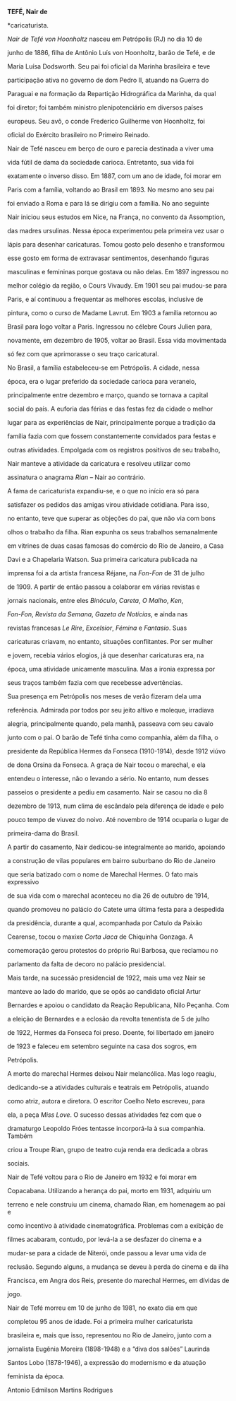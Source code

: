 **TEFÉ, Nair de**



\*caricaturista.



*Nair de Tefé von Hoonholtz* nasceu em Petrópolis (RJ) no dia 10 de

junho de 1886, filha de Antônio Luís von Hoonholtz, barão de Tefé, e de

Maria Luísa Dodsworth. Seu pai foi oficial da Marinha brasileira e teve

participação ativa no governo de dom Pedro II, atuando na Guerra do

Paraguai e na formação da Repartição Hidrográfica da Marinha, da qual

foi diretor; foi também ministro plenipotenciário em diversos países

europeus. Seu avô, o conde Frederico Guilherme von Hoonholtz, foi

oficial do Exército brasileiro no Primeiro Reinado.



Nair de Tefé nasceu em berço de ouro e parecia destinada a viver uma

vida fútil de dama da sociedade carioca. Entretanto, sua vida foi

exatamente o inverso disso. Em 1887, com um ano de idade, foi morar em

Paris com a família, voltando ao Brasil em 1893. No mesmo ano seu pai

foi enviado a Roma e para lá se dirigiu com a família. No ano seguinte

Nair iniciou seus estudos em Nice, na França, no convento da Assomption,

das madres ursulinas. Nessa época experimentou pela primeira vez usar o

lápis para desenhar caricaturas. Tomou gosto pelo desenho e transformou

esse gosto em forma de extravasar sentimentos, desenhando figuras

masculinas e femininas porque gostava ou não delas. Em 1897 ingressou no

melhor colégio da região, o Cours Vivaudy. Em 1901 seu pai mudou-se para

Paris, e aí continuou a frequentar as melhores escolas, inclusive de

pintura, como o curso de Madame Lavrut. Em 1903 a família retornou ao

Brasil para logo voltar a Paris. Ingressou no célebre Cours Julien para,

novamente, em dezembro de 1905, voltar ao Brasil. Essa vida movimentada

só fez com que aprimorasse o seu traço caricatural.



No Brasil, a família estabeleceu-se em Petrópolis. A cidade, nessa

época, era o lugar preferido da sociedade carioca para veraneio,

principalmente entre dezembro e março, quando se tornava a capital

social do país. A euforia das férias e das festas fez da cidade o melhor

lugar para as experiências de Nair, principalmente porque a tradição da

família fazia com que fossem constantemente convidados para festas e

outras atividades. Empolgada com os registros positivos de seu trabalho,

Nair manteve a atividade da caricatura e resolveu utilizar como

assinatura o anagrama *Rian* – Nair ao contrário.



A fama de caricaturista expandiu-se, e o que no início era só para

satisfazer os pedidos das amigas virou atividade cotidiana. Para isso,

no entanto, teve que superar as objeções do pai, que não via com bons

olhos o trabalho da filha. Rian expunha os seus trabalhos semanalmente

em vitrines de duas casas famosas do comércio do Rio de Janeiro, a Casa

Davi e a Chapelaria Watson. Sua primeira caricatura publicada na

imprensa foi a da artista francesa Réjane, na *Fon-Fon* de 31 de julho

de 1909. A partir de então passou a colaborar em várias revistas e

jornais nacionais, entre eles *Binóculo*, *Careta*, *O Malho*, *Ken*,

*Fon-Fon*, *Revista da Semana*, *Gazeta de Notícias*, e ainda nas

revistas francesas *Le Rire*, *Excelsior*, *Fémina* e *Fantasio*. Suas

caricaturas criavam, no entanto, situações conflitantes. Por ser mulher

e jovem, recebia vários elogios, já que desenhar caricaturas era, na

época, uma atividade unicamente masculina. Mas a ironia expressa por

seus traços também fazia com que recebesse advertências.



Sua presença em Petrópolis nos meses de verão fizeram dela uma

referência. Admirada por todos por seu jeito altivo e moleque, irradiava

alegria, principalmente quando, pela manhã, passeava com seu cavalo

junto com o pai. O barão de Tefé tinha como companhia, além da filha, o

presidente da República Hermes da Fonseca (1910-1914), desde 1912 viúvo

de dona Orsina da Fonseca. A graça de Nair tocou o marechal, e ela

entendeu o interesse, não o levando a sério. No entanto, num desses

passeios o presidente a pediu em casamento. Nair se casou no dia 8

dezembro de 1913, num clima de escândalo pela diferença de idade e pelo

pouco tempo de viuvez do noivo. Até novembro de 1914 ocuparia o lugar de

primeira-dama do Brasil.



A partir do casamento, Nair dedicou-se integralmente ao marido, apoiando

a construção de vilas populares em bairro suburbano do Rio de Janeiro

que seria batizado com o nome de Marechal Hermes. O fato mais expressivo

de sua vida com o marechal aconteceu no dia 26 de outubro de 1914,

quando promoveu no palácio do Catete uma última festa para a despedida

da presidência, durante a qual, acompanhada por Catulo da Paixão

Cearense, tocou o maxixe *Corta Jaca* de Chiquinha Gonzaga. A

comemoração gerou protestos do próprio Rui Barbosa, que reclamou no

parlamento da falta de decoro no palácio presidencial.



Mais tarde, na sucessão presidencial de 1922, mais uma vez Nair se

manteve ao lado do marido, que se opôs ao candidato oficial Artur

Bernardes e apoiou o candidato da Reação Republicana, Nilo Peçanha. Com

a eleição de Bernardes e a eclosão da revolta tenentista de 5 de julho

de 1922, Hermes da Fonseca foi preso. Doente, foi libertado em janeiro

de 1923 e faleceu em setembro seguinte na casa dos sogros, em

Petrópolis.



A morte do marechal Hermes deixou Nair melancólica. Mas logo reagiu,

dedicando-se a atividades culturais e teatrais em Petrópolis, atuando

como atriz, autora e diretora. O escritor Coelho Neto escreveu, para

ela, a peça *Miss Love*. O sucesso dessas atividades fez com que o

dramaturgo Leopoldo Fróes tentasse incorporá-la à sua companhia. Também

criou a Troupe Rian, grupo de teatro cuja renda era dedicada a obras

sociais.



Nair de Tefé voltou para o Rio de Janeiro em 1932 e foi morar em

Copacabana. Utilizando a herança do pai, morto em 1931, adquiriu um

terreno e nele construiu um cinema, chamado Rian, em homenagem ao pai e

como incentivo à atividade cinematográfica. Problemas com a exibição de

filmes acabaram, contudo, por levá-la a se desfazer do cinema e a

mudar-se para a cidade de Niterói, onde passou a levar uma vida de

reclusão. Segundo alguns, a mudança se deveu à perda do cinema e da ilha

Francisca, em Angra dos Reis, presente do marechal Hermes, em dívidas de

jogo.



Nair de Tefé morreu em 10 de junho de 1981, no exato dia em que

completou 95 anos de idade. Foi a primeira mulher caricaturista

brasileira e, mais que isso, representou no Rio de Janeiro, junto com a

jornalista Eugênia Moreira (1898-1948) e a “diva dos salões” Laurinda

Santos Lobo (1878-1946), a expressão do modernismo e da atuação

feminista da época.



Antonio Edmilson Martins Rodrigues



